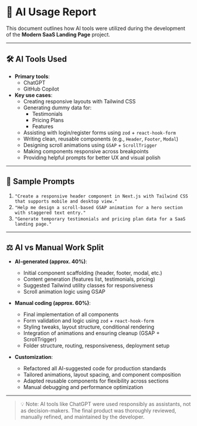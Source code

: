 # 🤖 AI Usage Report

This document outlines how AI tools were utilized during the development of the **Modern SaaS Landing Page** project.

---

## 🛠️ AI Tools Used

- **Primary tools**:
  - ChatGPT
  - GitHub Copilot
- **Key use cases**:
  - Creating responsive layouts with Tailwind CSS
  - Generating dummy data for:
    - Testimonials
    - Pricing Plans
    - Features
  - Assisting with login/register forms using `zod` + `react-hook-form`
  - Writing clean, reusable components (e.g., `Header`, `Footer`, `Modal`)
  - Designing scroll animations using `GSAP` + `ScrollTrigger`
  - Making components responsive across breakpoints
  - Providing helpful prompts for better UX and visual polish

---

## 💬 Sample Prompts

1. `"Create a responsive header component in Next.js with Tailwind CSS that supports mobile and desktop view."`
2. `"Help me design a scroll-based GSAP animation for a hero section with staggered text entry."`
3. `"Generate temporary testimonials and pricing plan data for a SaaS landing page."`

---

## ⚖️ AI vs Manual Work Split

- **AI-generated (approx. 40%)**:

  - Initial component scaffolding (header, footer, modal, etc.)
  - Content generation (features list, testimonials, pricing)
  - Suggested Tailwind utility classes for responsiveness
  - Scroll animation logic using GSAP

- **Manual coding (approx. 60%)**:

  - Final implementation of all components
  - Form validation and logic using `zod` + `react-hook-form`
  - Styling tweaks, layout structure, conditional rendering
  - Integration of animations and ensuring cleanup (GSAP + ScrollTrigger)
  - Folder structure, routing, responsiveness, deployment setup

- **Customization**:
  - Refactored all AI-suggested code for production standards
  - Tailored animations, layout spacing, and component composition
  - Adapted reusable components for flexibility across sections
  - Manual debugging and performance optimization

---

> 💡 Note: AI tools like ChatGPT were used responsibly as assistants, not as decision-makers. The final product was thoroughly reviewed, manually refined, and maintained by the developer.
